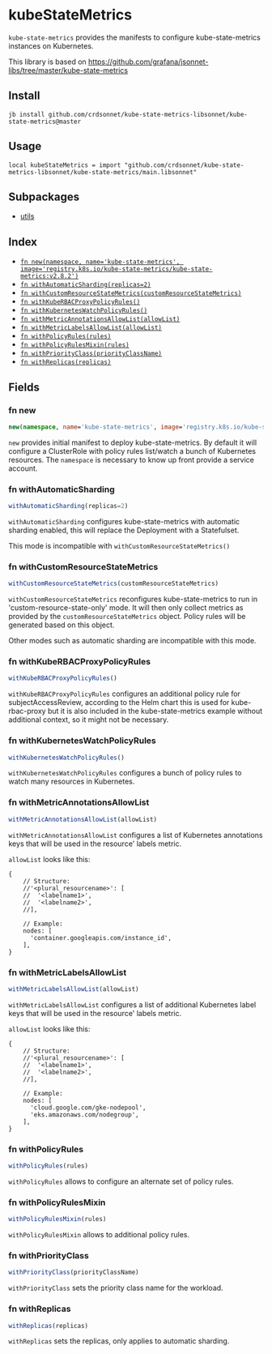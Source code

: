 # kubeStateMetrics

`kube-state-metrics` provides the manifests to configure kube-state-metrics
instances on Kubernetes.

This library is based on https://github.com/grafana/jsonnet-libs/tree/master/kube-state-metrics


## Install

```
jb install github.com/crdsonnet/kube-state-metrics-libsonnet/kube-state-metrics@master
```

## Usage

```jsonnet
local kubeStateMetrics = import "github.com/crdsonnet/kube-state-metrics-libsonnet/kube-state-metrics/main.libsonnet"
```

## Subpackages

* [utils](kubeStateMetrics/utils.md)

## Index

* [`fn new(namespace, name='kube-state-metrics', image='registry.k8s.io/kube-state-metrics/kube-state-metrics:v2.8.2')`](#fn-new)
* [`fn withAutomaticSharding(replicas=2)`](#fn-withautomaticsharding)
* [`fn withCustomResourceStateMetrics(customResourceStateMetrics)`](#fn-withcustomresourcestatemetrics)
* [`fn withKubeRBACProxyPolicyRules()`](#fn-withkuberbacproxypolicyrules)
* [`fn withKubernetesWatchPolicyRules()`](#fn-withkuberneteswatchpolicyrules)
* [`fn withMetricAnnotationsAllowList(allowList)`](#fn-withmetricannotationsallowlist)
* [`fn withMetricLabelsAllowList(allowList)`](#fn-withmetriclabelsallowlist)
* [`fn withPolicyRules(rules)`](#fn-withpolicyrules)
* [`fn withPolicyRulesMixin(rules)`](#fn-withpolicyrulesmixin)
* [`fn withPriorityClass(priorityClassName)`](#fn-withpriorityclass)
* [`fn withReplicas(replicas)`](#fn-withreplicas)

## Fields

### fn new

```ts
new(namespace, name='kube-state-metrics', image='registry.k8s.io/kube-state-metrics/kube-state-metrics:v2.8.2')
```

`new` provides initial manifest to deploy kube-state-metrics. By default it will
configure a ClusterRole with policy rules list/watch a bunch of Kubernetes
resources. The `namespace` is necessary to know up front provide a service account.


### fn withAutomaticSharding

```ts
withAutomaticSharding(replicas=2)
```

`withAutomaticSharding` configures kube-state-metrics with automatic sharding enabled, this will replace the Deployment with a Statefulset.

This mode is incompatible with `withCustomResourceStateMetrics()`


### fn withCustomResourceStateMetrics

```ts
withCustomResourceStateMetrics(customResourceStateMetrics)
```

`withCustomResourceStateMetrics` reconfigures kube-state-metrics to run in
'custom-resource-state-only' mode. It will then only collect metrics as provided by
the `customResourceStateMetrics` object. Policy rules will be generated based on
this object.

Other modes such as automatic sharding are incompatible with this mode.


### fn withKubeRBACProxyPolicyRules

```ts
withKubeRBACProxyPolicyRules()
```

`withKubeRBACProxyPolicyRules` configures an additional policy rule for
subjectAccessReview, according to the Helm chart this is used for kube-rbac-proxy
but it is also included in the kube-state-metrics example without additional
context, so it might not be necessary.


### fn withKubernetesWatchPolicyRules

```ts
withKubernetesWatchPolicyRules()
```

`withKubernetesWatchPolicyRules` configures a bunch of policy rules to watch many resources in Kubernetes.


### fn withMetricAnnotationsAllowList

```ts
withMetricAnnotationsAllowList(allowList)
```

`withMetricAnnotationsAllowList` configures a list of Kubernetes annotations keys that will be used in the resource' labels metric.

`allowList` looks like this:

```jsonnet
{
    // Structure:
    //'<plural_resourcename>': [
    //  '<labelname1>',
    //  '<labelname2>',
    //],

    // Example:
    nodes: [
      'container.googleapis.com/instance_id',
    ],
}
```


### fn withMetricLabelsAllowList

```ts
withMetricLabelsAllowList(allowList)
```

`withMetricLabelsAllowList` configures a list of additional Kubernetes label keys that will be used in the resource' labels metric.

`allowList` looks like this:

```jsonnet
{
    // Structure:
    //'<plural_resourcename>': [
    //  '<labelname1>',
    //  '<labelname2>',
    //],

    // Example:
    nodes: [
      'cloud.google.com/gke-nodepool',
      'eks.amazonaws.com/nodegroup',
    ],
}
```


### fn withPolicyRules

```ts
withPolicyRules(rules)
```

`withPolicyRules` allows to configure an alternate set of policy rules.

### fn withPolicyRulesMixin

```ts
withPolicyRulesMixin(rules)
```

`withPolicyRulesMixin` allows to additional policy rules.

### fn withPriorityClass

```ts
withPriorityClass(priorityClassName)
```

`withPriorityClass` sets the priority class name for the workload.


### fn withReplicas

```ts
withReplicas(replicas)
```

`withReplicas` sets the replicas, only applies to automatic sharding.

